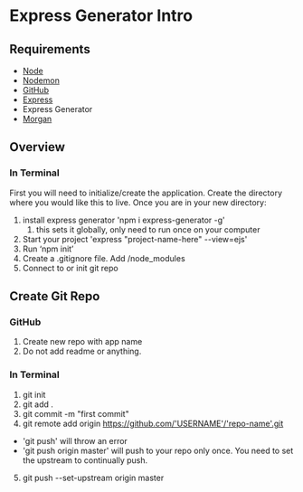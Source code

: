 # Express Generator Intro



## Requirements

* [Node](https://nodejs.org/en/download/)
* [Nodemon](https://www.npmjs.com/package/nodemon)
* [GitHub](https://www.github.com)
* [Express](https://expressjs.com/)
* Express Generator
* [Morgan](https://www.npmjs.com/package/morgan)


## Overview

### In Terminal
First you will need to initialize/create the application. Create the directory where you would like this to live. Once you are in your new directory: 

1. install express generator 'npm i express-generator -g'  
   1. this sets it globally, only need to run once on your computer
2. Start your project 'express "project-name-here" --view=ejs'
3. Run  ‘npm init’
4. Create a .gitignore file. Add /node_modules
5. Connect to or init git repo


## Create Git Repo

### GitHub
1. Create new repo with app name
2. Do not add readme or anything. 

### In Terminal
1. git init
2. git add .
3. git commit -m "first commit"
4. git remote add origin https://github.com/'USERNAME'/'repo-name'.git

- 'git push' will throw an error
- 'git push origin master' will push to your repo only once. You need to set the upstream to continually push.
5. git push --set-upstream origin master

